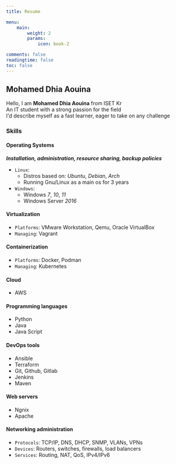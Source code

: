 ```yaml
---
title: Resume

menu:
    main: 
        weight: 2
        params:
            icon: book-2

comments: false
readingtime: false
toc: false
---
```


## Mohamed Dhia Aouina
 Hello, I am **Mohamed Dhia Aouina** from ISET Kr <br>
 An IT student with a strong passion for the field <br>
 I'd describe myself as a fast learner, eager to take on any challenge <br>

### Skills

#### Operating Systems
***Installation, administration, resource sharing, backup policies***
- `Linux`:
    - Distros based on: *Ubuntu*, *Debian*, *Arch*
    - Running Gnu/Linux as a main os for 3 years
- `Windows`:
    - Windows *7*, *10*, *11*
    - Windows Server *2016*
#### Virtualization
- `Platforms`: VMware Workstation, Qemu, Oracle VirtualBox
- `Managing`: Vagrant
#### Containerization
- `Platforms`: Docker, Podman
- `Managing`: Kubernetes
#### Cloud
- AWS
#### Programming languages
- Python
- Java
- Java Script
#### DevOps tools
- Ansible
- Terraform
- Git, Github, Gitlab
- Jenkins
- Maven
#### Web servers
- Ngnix
- Apache
#### Networking administration
- `Protocols`: TCP/IP, DNS, DHCP, SNMP, VLANs, VPNs
- `Devices`: Routers, switches, firewalls, load balancers
- `Services`: Routing, NAT, QoS, IPv4/IPv6
